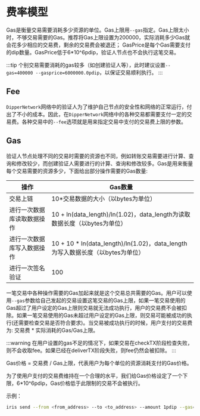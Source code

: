 # 费率模型

Gas是衡量交易需要消耗多少资源的单位。Gas上限用`--gas`指定。Gas上限太小时，不够交易需要的Gas。推荐将Gas上限设置为200000，实际消耗多少Gas就会花多少相应的交易费，剩余的交易费会被退还；
GasPrice是每个Gas需要支付的dip数量。GasPrice低于6*10^6pdip，验证人节点也不会执行这笔交易。

:::tip
个别交易需要消耗的gas较多（如创建验证人等），此时建议设置`--gas=400000 --gasprice=6000000.0pdip`，以保证交易顺利执行。
:::

## Fee

`DipperNetwork`网络中的验证人为了维护自己节点的安全性和网络的正常运行，付出了不小的成本。因此，在`DipperNetwork`网络中的各种交易都需要支付一定的交易费。各种交易中的`--fee`选项就是用来指定交易中支付的交易费上限的参数。

## Gas

验证人节点处理不同的交易时需要的资源也不同，例如转账交易需要进行计算、查询和修改较少，而创建验证人需要进行的计算、查询和修改较多。Gas是用来衡量每个交易需要的资源多少，下面给出部分操作需要的Gas数量:

| 操作                       | Gas数量                                        |
| -------------------------- | ---------------------------------------------- |
| 交易上链 | 10*交易数据的大小（以bytes为单位） |
| 进行一次数据库读取数据操作 | 10 + ln(data_length)/ln(1.02)，data_length为读取数据长度（以bytes为单位）|
| 进行一次数据库写入数据操作 | 10 + 10 * ln(data_length)/ln(1.02)，data_length为写入数据长度（以bytes为单位）|
| 进行一次签名验证 | 100 |

一笔交易中各种操作需要的Gas加起来就是这个交易总共需要的Gas。用户可以使用`--gas`参数给自己发起的交易设置这笔交易的Gas上限，如果一笔交易使用的Gas超过了用户设定的Gas上限则交易就无法成功执行，用户的交易费不会被扣除。如果一笔交易使用的Gas未超过用户设定的Gas上限，则交易可能被成功的执行(还需要检查交易是否符合要求)。当交易被成功执行的时候，用户支付的交易费为: 交易费 * 实际消耗的Gas/Gas上限。

:::warning
在用户设置的gas不足的情况下，如果交易在checkTX阶段检查失败，则不会收取fee。如果已经在deliverTX阶段失败，则fee仍然会被扣除。
:::

Gas价格 = 交易费 / Gas上限，代表用户为每个单位的资源消耗支付的Gas价格。

为了使用户支付的交易费维持在一个合理的水平，我们给Gas价格设定了一个下限，6*10^6pdip，Gas价格低于此限制的交易不会被执行。

示例：

```bash
iris send --from <from_address> --to <to_address> --amount 1pdip --gas=100000 --chain-id=irishub --from=<key-name>
```
